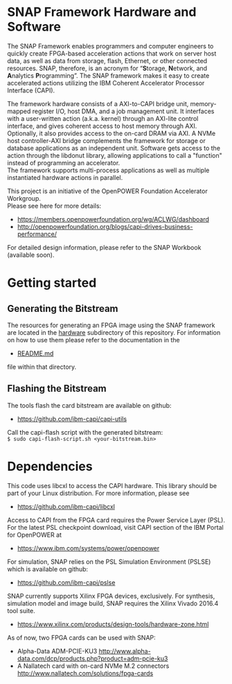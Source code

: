 # SNAP Framework Hardware and Software

The SNAP Framework enables programmers and computer engineers to quickly create FPGA-based acceleration actions that work on server host data, as well as data from storage, flash, Ethernet, or other connected resources.  SNAP, therefore, is an acronym for “**S**torage, **N**etwork, and **A**nalytics **P**rogramming”.
The SNAP framework makes it easy to create accelerated actions utilizing the IBM Coherent Accelerator Processor Interface (CAPI). 

The framework hardware consists of a AXI-to-CAPI bridge unit, memory-mapped register I/O, host DMA, and a job management unit.
It interfaces with a user-written action (a.k.a. kernel) through an AXI-lite control interface, and gives coherent access to host memory through AXI. Optionally, it also provides access to the on-card DRAM via AXI.
A NVMe host controller-AXI bridge complements the framework for storage or database applications as an independent unit.
Software gets access to the action through the libdonut library, allowing applications to call a "function" instead of programming an accelerator.  
The framework supports multi-process applications as well as multiple instantiated hardware actions in parallel.

This project is an initiative of the OpenPOWER Foundation Accelerator Workgroup.  
Please see here for more details:
* https://members.openpowerfoundation.org/wg/ACLWG/dashboard
* http://openpowerfoundation.org/blogs/capi-drives-business-performance/

For detailed design information, please refer to the SNAP Workbook (available soon).

# Getting started

## Generating the Bitstream

The resources for generating an FPGA image using the SNAP framework are located in the [hardware](hardware) subdirectory of this repository. For information on how to use them please refer to the documentation in the

* [README.md](hardware/README.md)

file within that directory.

## Flashing the Bitstream

The tools flash the card bitstream are available on github:
* https://github.com/ibm-capi/capi-utils

Call the capi-flash script with the generated bitstream:  
`$ sudo capi-flash-script.sh <your-bitstream.bin>`

# Dependencies

This code uses libcxl to access the CAPI hardware. This library should be part of your Linux distribution. For more information, please see 
* https://github.com/ibm-capi/libcxl

Access to CAPI from the FPGA card requires the Power Service Layer (PSL). For the latest PSL checkpoint download, visit CAPI section of the IBM Portal for OpenPOWER at
* https://www.ibm.com/systems/power/openpower

For simulation, SNAP relies on the PSL Simulation Environment (PSLSE) which is available on github:
* https://github.com/ibm-capi/pslse

SNAP currently supports Xilinx FPGA devices, exclusively. For synthesis, simulation model and image build, SNAP requires the Xilinx Vivado 2016.4 tool suite.
* https://www.xilinx.com/products/design-tools/hardware-zone.html

As of now, two FPGA cards can be used with SNAP:
* Alpha-Data ADM-PCIE-KU3 http://www.alpha-data.com/dcp/products.php?product=adm-pcie-ku3
* A Nallatech card with on-card NVMe M.2 connectors http://www.nallatech.com/solutions/fpga-cards

